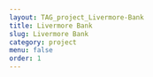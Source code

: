 ```yaml
---
layout: TAG_project_Livermore-Bank
title: Livermore Bank
slug: Livermore Bank
category: project
menu: false
order: 1
---
```

